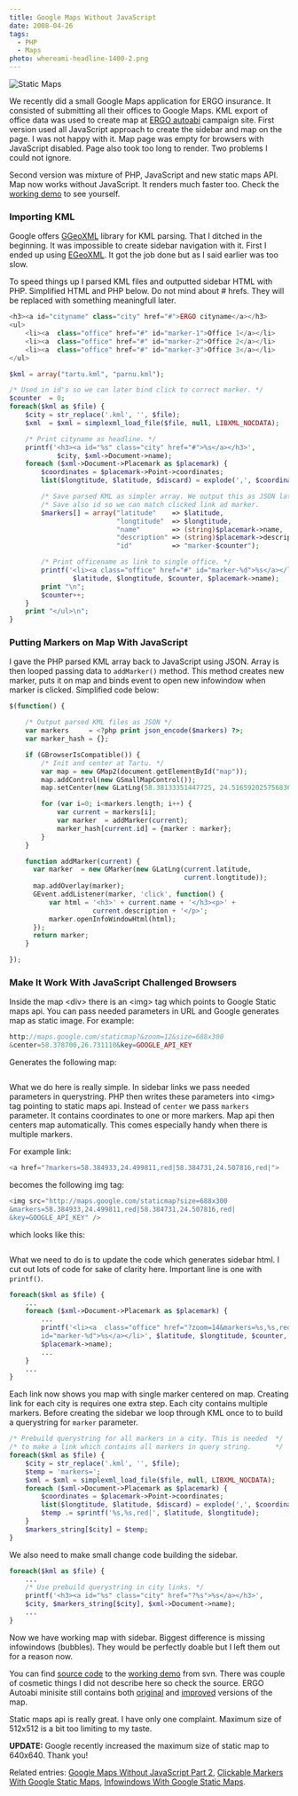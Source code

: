 ```yaml
---
title: Google Maps Without JavaScript
date: 2008-04-26
tags:
  - PHP
  - Maps
photo: whereami-headline-1400-2.png
---
```


![Static Maps](/img/2008/tartu.png)

We recently did a small Google Maps application for ERGO insurance. It consisted of submitting all their offices to Google Maps. KML export of office data was used to create map at [ERGO autoabi](http://kaskoabi.ergoaitab.ee) campaign site. First version used all JavaScript approach to create the sidebar and map on the page. I was not happy with it. Map page was empty for browsers with JavaScript disabled. Page also took too long to render. Two problems I could not ignore.

<!--more-->

Second version was mixture of PHP, JavaScript and new static maps API. Map now works without JavaScript. It renders much faster too. Check the [working demo](http://www.appelsiini.net/demo/google_maps_nojs/enabled.html) to see yourself.

### Importing KML

Google offers [GGeoXML](http://code.google.com/apis/maps/documentation/reference.html#GGeoXml) library for KML parsing. That I ditched in the beginning. It was impossible to create sidebar navigation with it. First I ended up using [EGeoXML](http://www.econym.demon.co.uk/googlemaps/egeoxml.htm). It got the job done but as I said earlier was too slow.

To speed things up I parsed KML files and outputted sidebar HTML with PHP. Simplified HTML and PHP below. Do not mind about \# hrefs. They will be replaced with something meaningfull later.

```php
<h3><a id="cityname" class="city" href="#">ERGO cityname</a></h3>
<ul>
    <li><a  class="office" href="#" id="marker-1">Office 1</a></li>
    <li><a  class="office" href="#" id="marker-2">Office 2</a></li>
    <li><a  class="office" href="#" id="marker-3">Office 3</a></li>
</ul>
```

``` php
$kml = array("tartu.kml", "parnu.kml");

/* Used in id's so we can later bind click to correct marker. */
$counter  = 0;
foreach($kml as $file) {
    $city = str_replace('.kml', '', $file);
    $xml  = $xml = simplexml_load_file($file, null, LIBXML_NOCDATA);

    /* Print cityname as headline. */
    printf('<h3><a id="%s" class="city" href="#">%s</a></h3>',
            $city, $xml->Document->name);
    foreach ($xml->Document->Placemark as $placemark) {
        $coordinates = $placemark->Point->coordinates;
        list($longtitude, $latitude, $discard) = explode(',', $coordinates, 3);

        /* Save parsed KML as simpler array. We output this as JSON later. */
        /* Save also id so we can match clicked link ad marker.            */
        $markers[] = array("latitude"    => $latitude,
                           "longtitude"  => $longtitude,
                           "name"        => (string)$placemark->name,
                           "description" => (string)$placemark->description,
                           "id"          => "marker-$counter");

        /* Print officename as link to single office. */
        printf('<li><a class="office" href="#" id="marker-%d">%s</a></li>',
                $latitude, $longtitude, $counter, $placemark->name);
        print "\n";
        $counter++;
    }
    print "</ul>\n";
}
```

### Putting Markers on Map With JavaScript

I gave the PHP parsed KML array back to JavaScript using JSON. Array is then looped passing data to <code>addMarker()</code> method. This method creates new marker, puts it on map and binds event to open new infowindow when marker is clicked. Simplified code below:

``` php
$(function() {

    /* Output parsed KML files as JSON */
    var markers     = <?php print json_encode($markers) ?>;
    var marker_hash = {};

    if (GBrowserIsCompatible()) {
        /* Init and center at Tartu. */
        var map = new GMap2(document.getElementById("map"));
        map.addControl(new GSmallMapControl());
        map.setCenter(new GLatLng(58.38133351447725, 24.516592025756836), 12);

        for (var i=0; i<markers.length; i++) {
            var current = markers[i];
            var marker  = addMarker(current);
            marker_hash[current.id] = {marker : marker};
        }
    }

    function addMarker(current) {
      var marker  = new GMarker(new GLatLng(current.latitude,
                                            current.longtitude));
      map.addOverlay(marker);
      GEvent.addListener(marker, 'click', function() {
          var html = '<h3>' + current.name + '</h3><p>' +
                     current.description + '</p>';
          marker.openInfoWindowHtml(html);
      });
      return marker;
    }

});
```

### Make It Work With JavaScript Challenged Browsers

Inside the map &lt;div&gt; there is an &lt;img&gt; tag which points to Google Static maps api. You can pass needed parameters in URL and Google generates map as static image. For example:

``` php
http://maps.google.com/staticmap?&zoom=12&size=688x300
&center=58.378700,26.731110&key=GOOGLE_API_KEY
```

Generates the following map:

<img src="http://maps.google.com/staticmap?&amp;zoom=12&amp;size=688x300&amp;center=58.378700,26.731110&amp;key=ABQIAAAASWfI7GkTRVrz1brU7GwV2BRb4tuXOrVDWXaYNDB1tYm76RuEyxQuEAfETfgIzoUG0VXo0yBFqfuU2g" alt="" class="hidden-xs img-thumbnail img-responsive" />

What we do here is really simple. In sidebar links we pass needed parameters in querystring. PHP then writes these parameters into &lt;img&gt; tag pointing to static maps api. Instead of <code>center</code> we pass <code>markers</code> parameter. It contains coordinates to one or more markers. Map api then centers map automatically. This comes especially handy when there is multiple markers.

For example link:

``` php
<a href="?markers=58.384933,24.499811,red|58.384731,24.507816,red|">
```

becomes the following img tag:

``` php
<img src="http://maps.google.com/staticmap?size=688x300
&markers=58.384933,24.499811,red|58.384731,24.507816,red|
&key=GOOGLE_API_KEY" />
```

which looks like this:

<img src="http://maps.google.com/staticmap?size=688x300&amp;markers=58.384933,24.499811,red%7C58.384731,24.507816,red%7C&amp;key=ABQIAAAASWfI7GkTRVrz1brU7GwV2BRb4tuXOrVDWXaYNDB1tYm76RuEyxQuEAfETfgIzoUG0VXo0yBFqfuU2g" alt="" class="hidden-xs img-thumbnail img-responsive" />

What we need to do is to update the code which generates sidebar html. I cut out lots of code for sake of clarity here. Important line is one with <code>printf()</code>.

``` php
foreach($kml as $file) {
    ...
    foreach ($xml->Document->Placemark as $placemark) {
        ...
        printf('<li><a  class="office" href="?zoom=14&markers=%s,%s,red"
        id="marker-%d">%s</a></li>', $latitude, $longtitude, $counter,
        $placemark->name);
        ...
    }
    ...
}
```

Each link now shows you map with single marker centered on map. Creating link for each city is requires one extra step. Each city contains multiple markers. Before creating the sidebar we loop through KML once to to build a querystring for <code>marker</code> parameter.

``` php
/* Prebuild querystring for all markers in a city. This is needed  */
/* to make a link which contains all markers in query string.      */
foreach($kml as $file) {
    $city = str_replace('.kml', '', $file);
    $temp = 'markers=';
    $xml = $xml = simplexml_load_file($file, null, LIBXML_NOCDATA);
    foreach ($xml->Document->Placemark as $placemark) {
        $coordinates = $placemark->Point->coordinates;
        list($longtitude, $latitude, $discard) = explode(',', $coordinates, 3);
        $temp .= sprintf('%s,%s,red|', $latitude, $longtitude);
    }
    $markers_string[$city] = $temp;
}
```

We also need to make small change code building the sidebar.

``` php
foreach($kml as $file) {
    ...
    /* Use prebuild querystring in city links. */
    printf('<h3><a id="%s" class="city" href="?%s">%s</a></h3>',
    $city, $markers_string[$city], $xml->Document->name);
    ...
}
```

Now we have working map with sidebar. Biggest difference is missing infowindows (bubbles). They would be perfectly doable but I left them out for a reason now.

You can find [source code](http://svn.appelsiini.net/viewvc/javascript/trunk/google_maps_nojs/) to the [working demo](http://www.appelsiini.net/demo/google_maps_nojs/enabled.html) from svn. There was couple of cosmetic things I did not describe here so check the source. ERGO Autoabi minisite still contains both [original](http://kaskoabi.ergoaitab.ee/kontorid-org.html) and [improved](http://kaskoabi.ergoaitab.ee/kontorid.html) versions of the map.

Static maps api is really great. I have only one complaint. Maximum size of 512x512 is a bit too limiting to my taste.

**UPDATE:** Google recently increased the maximum size of static map to 640x640. Thank you!

Related entries: [Google Maps Without JavaScript Part 2](/2008/google-maps-without-javascript-part-2/), [Clickable Markers With Google Static Maps](/2008/clickable-markers-with-google-static-maps/), [Infowindows With Google Static Maps](/2008/infowindows-with-google-static-maps/).
